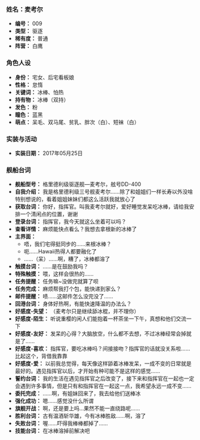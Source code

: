 ### 姓名：麦考尔
* **编号：** 009
* **类型：** 驱逐
* **稀有度：** 普通
* **阵营：** 白鹰


### 角色人设
* **身份：** 宅女、后宅看板娘
* **性格：** 怠惰
* **关键词：** 冰棒、怕热
* **持有物：** 冰棒（双持）
* **发色：** 粉
* **瞳色：** 蓝黑
* **萌点：** 呆毛、双马尾、贫乳、胖次（白）、短袜（白）


### 实装与活动
* **实装日期：** 2017年05月25日


### 舰船台词
* **舰船型号：** 格里德利级驱逐舰—麦考尔，舷号DD-400
* **自我介绍：** 我是格里德利级三号舰麦考尔……除了和姐姐们一样长寿以外没啥特别想说的，看着姐姐妹妹们都这么活跃我就放心了
* **获取台词：** 你好，指挥官。叫我麦考尔就好，爱好睡觉发呆吃冰棒，请给我安排一个清闲点的位置，谢谢
* **登录台词：** 指挥官，我今天就这么坐着可以吗？
* **查看详情：** 麻烦能快点看么？我想去拿根新的冰棒了
* **主界面：**
  * 唔，我们宅得挺同步的……来根冰棒？
  * 呃……Hawaii热得人都要融化了
  * ……（呆）……啊，糟了，冰棒都溶了
* **触摸台词：** ……是在鼓励我吗？
* **特殊触摸：** 喂，这样会很热的……
* **任务提醒：** 任务嘛~没做完就算了呗
* **任务完成：** 麻烦帮我打个包，能快递到家么？
* **邮件提醒：** 啧……这邮件怎么没完没了……
* **回港台词：** 身体好热啊，有能快速降温的办法么？
* **好感度-失望：** （麦考尔只是继续舔冰棍，并不理你）
* **好感度-陌生：** 听说重樱的闲人们能抱着一杯茶坐一下午，真想和他们交流一下
* **好感度-友好：** 发呆的心得？大脑放空，什么都不去想，不过冰棒经常会掉就是了……
* **好感度-喜欢：** 指挥官，要吃冰棒吗？间接接吻？指挥官的话就没关系啦……比起这个，背借我靠靠
* **好感度-爱：** 以前我总觉得，每天像这样舔着冰棒发呆，一成不变的日常就是最好的。遇见指挥官以后，才开始有种可能不是这样的感觉……
* **誓约台词：** 我的生活在遇见指挥官之后改变了，接下来和指挥官在一起也一定会遇到许多事情，但是只有和指挥官在一起这一点，我希望永远一成不变……
* **委托完成：** ……啊，有姐妹回来了，我去给他们送棒冰
* **强化成功：** 嗯……感觉没什么所谓
* **旗舰开战：** 啊，还是要上吗…果然不能一直绕路呢……
* **胜利台词：** 古有温酒斩华雄，今有冰棒胜敌……啊，溶了
* **失败台词：** 喔……吓得我棒棒都掉了……
* **技能台词：** 在冰棒溶掉前解决吧
